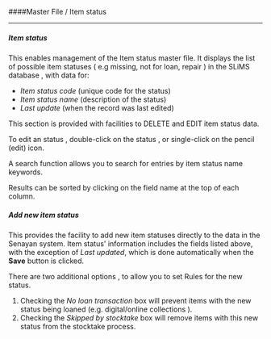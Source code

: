 ####Master File / Item status
<hr>

##### Item status


This enables management of the Item status master file. It displays the list of possible item statuses ( e.g missing, not for loan, repair )  in the SLiMS database , with data for:

- *Item status code* (unique code for the status)
- *Item status name* (description of the status)
- *Last update* (when the record was last edited)

This section is provided with facilities to DELETE  and EDIT item status data.

To edit an status , double-click on the status , or single-click on the pencil (edit) icon.

A search function allows you to search for entries by item status name keywords.

Results can be sorted by clicking on the field name at the top of each column. 

##### Add new item status

This provides the facility to add new item statuses directly to the data in the Senayan system. Item status' information includes the fields listed above, with the exception of *Last updated*, which is done automatically when the **Save** button is clicked.

There are two additional options , to allow you to set Rules for the  new status. 

1. Checking the *No loan transaction* box will prevent items with the new status being loaned (e.g. digital/online collections ). 
2. Checking the *Skipped by stocktake* box will remove items with this new status from the stocktake process.


